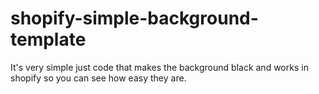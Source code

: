 # shopify-simple-background-template
It's very simple just code that makes the background black and works in shopify so you can see how easy they are.
